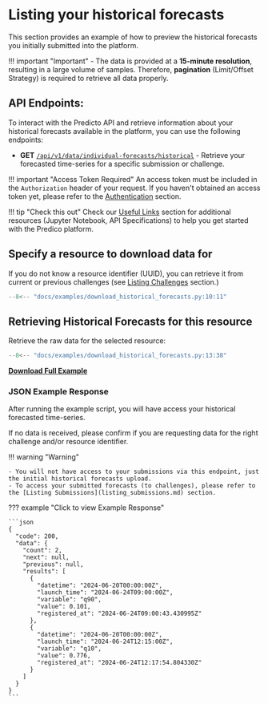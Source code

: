 # Listing your historical forecasts

This section provides an example of how to preview the historical forecasts you initially submitted into the platform.

!!! important "Important"
    - The data is provided at a **15-minute resolution**, resulting in a large volume of samples. Therefore, **pagination** (Limit/Offset Strategy) is required to retrieve all data properly.


## API Endpoints:

To interact with the Predicto API and retrieve information about 
your historical forecasts available in the platform, 
you can use the following endpoints:

- **GET** [`/api/v1/data/individual-forecasts/historical`](https://predico-elia.inesctec.pt/redoc/#tag/data/operation/get_individual_forecasts_historical) - Retrieve your forecasted time-series for a specific submission or challenge.


!!! important "Access Token Required"
    An access token must be included in the `Authorization` header of your request. If you haven't obtained an access token yet, please refer to the [Authentication](authentication.md) section.

!!! tip "Check this out"
    Check our [Useful Links](useful_links.md) section for additional resources (Jupyter Notebook, API Specifications) to help you get started with the Predico platform.


## Specify a resource to download data for

If you do not know a resource identifier (UUID), you can retrieve it from current or previous challenges (see [Listing Challenges](listing_challenges.md) section.) 

```python title="download_historical_forecasts.py"
--8<-- "docs/examples/download_historical_forecasts.py:10:11"
```

## Retrieving Historical Forecasts for this resource

Retrieve the raw data for the selected resource:

```python title="download_historical_forecasts.py"
--8<-- "docs/examples/download_historical_forecasts.py:13:38"
```

<a href="../examples/download_historical_forecasts.py" download="download_historical_forecasts.py"><b>Download Full Example</b></a>


### JSON Example Response 

After running the example script, you will have access your historical forecasted time-series. 

If no data is received, please confirm if you are requesting data for the right challenge and/or resource identifier. 

!!! warning "Warning"

    - You will not have access to your submissions via this endpoint, just the initial historical forecasts upload. 
    - To access your submitted forecasts (to challenges), please refer to the [Listing Submissions](listing_submissions.md) section.


??? example "Click to view Example Response"

    ```json
    {
      "code": 200,
      "data": {
        "count": 2,
        "next": null,
        "previous": null,
        "results": [
          {
            "datetime": "2024-06-20T00:00:00Z",
            "launch_time": "2024-06-24T09:00:00Z",
            "variable": "q90",
            "value": 0.101,
            "registered_at": "2024-06-24T09:00:43.430995Z"
          },
          {
            "datetime": "2024-06-20T00:00:00Z",
            "launch_time": "2024-06-24T12:15:00Z",
            "variable": "q10",
            "value": 0.776,
            "registered_at": "2024-06-24T12:17:54.804330Z"
          }
        ]
      }
    }
    ```


